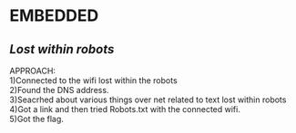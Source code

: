 # **EMBEDDED**
## *Lost within robots*
APPROACH: <br/>
1)Connected to the wifi lost within the robots<br/>
2)Found the DNS address.<br/>
3)Seacrhed about various things over net related to text lost within robots<br/>
4)Got a link and then tried Robots.txt with the connected wifi.<br/>
5)Got the flag.<br/>


